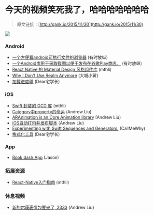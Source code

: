 # 今天的视频笑死我了，哈哈哈哈哈哈哈

> 原文链接：[http://gank.io/2015/11/30](http://gank.io/2015/11/30)

![](http://ww4.sinaimg.cn/large/7a8aed7bjw1eyirmivmh6j20f80m7abx.jpg)

### Android

* [一个方便看android可执行文件的浏览器](https://github.com/google/android) (有时放纵)
* [一个Android库用于采取截图以便于发布在谷歌Play商店。](https://github.com/thyrlian/ScreenshotsNanny) (有时放纵)
* [React Native 的 Material Design 风格组件库](https://github.com/binggg/mrn) (mthli)
* [Why I Don&#39;t Use Realm Anymore](http://johnpetitto.com/no) (大城小黄)
* [加载进度球](https://github.com/glomadrian/loading) (Dear宅学长)

### iOS

* [Swift 封装的 GCD 库](https://github.com/khoiln/RunKit) (mthli)
* [Category中property的命运](http://morisunshine.com/ios/the_destiny_of_property_in_category/) (Andrew Liu)
* [ARAnimation is an Core Animation library](https://github.com/AugustRush/ARAnimation) (Andrew Liu)
* [iOS自动打包并发布脚本](http://liumh.com/2015/11/25/ios) (Andrew Liu)
* [Experimenting with Swift Sequences and Generators&nbsp;](http://www.uraimo.com/2015/11/12/experimenting) (CallMeWhy)
* [格式化工具](https://github.com/marmelroy/Format) (Dear宅学长)

### App

* [Book dash App](https://github.com/spongebobrf/BookdashAndroidApp) (Jason)

### 拓展资源

* [React-Native入门指南](https://github.com/vczero/react) (mthli)

### 休息视频

* [新的尔康表情包要来了, 2333](http://video.weibo.com/show?fid=1034) (Andrew Liu)

